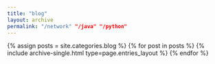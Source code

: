 ```yaml
---
title: "blog"
layout: archive
permalink: "/network" "/java" "/python"
---
```



{% assign posts = site.categories.blog %}
{% for post in posts %} {% include archive-single.html type=page.entries_layout %} {% endfor %}

